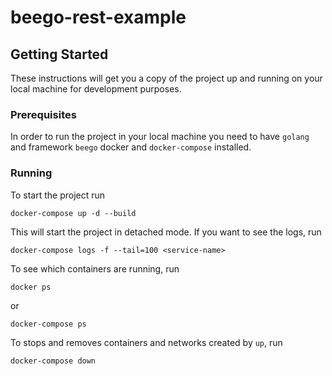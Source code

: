 # beego-rest-example

## Getting Started
These instructions will get you a copy of the project up and running on your local machine for development purposes.

### Prerequisites
In order to run the project in your local machine you need to have `golang` and framework `beego` docker and `docker-compose` installed.

###

### Running
To start the project run
```
docker-compose up -d --build
```
This will start the project in detached mode. If you want to see the logs, run
```
docker-compose logs -f --tail=100 <service-name>
```

To see which containers are running, run
```
docker ps
```
or 
```
docker-compose ps
```

To stops and removes containers and networks created by `up`, run 
```
docker-compose down